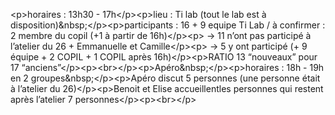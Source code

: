&lt;p&gt;horaires : 13h30 - 17h&lt;&#x2F;p&gt;&lt;p&gt;lieu : Ti lab (tout le lab est à disposition)&amp;nbsp;&lt;&#x2F;p&gt;&lt;p&gt;participants : 16 + 9 equipe Ti Lab &#x2F; à confirmer :  2 membre du copil (+1 à partir de 16h)&lt;&#x2F;p&gt;&lt;p&gt;	→ 11 n’ont pas participé à l’atelier du 26 + Emmanuelle et Camille&lt;&#x2F;p&gt;&lt;p&gt;	→ 5 y ont participé (+ 9 équipe + 2 COPIL + 1 COPIL après 16h)&lt;&#x2F;p&gt;&lt;p&gt;RATIO 13 “nouveaux” pour 17 “anciens”&lt;&#x2F;p&gt;&lt;p&gt;&lt;br&gt;&lt;&#x2F;p&gt;&lt;p&gt;Apéro&amp;nbsp;&lt;&#x2F;p&gt;&lt;p&gt;horaires : 18h - 19h en 2 groupes&amp;nbsp;&lt;&#x2F;p&gt;&lt;p&gt;Apéro discut 5 personnes (une personne était à l’atelier du 26)&lt;&#x2F;p&gt;&lt;p&gt;Benoit et Elise accueillentles personnes qui restent après l’atelier 7 personnes&lt;&#x2F;p&gt;&lt;p&gt;&lt;br&gt;&lt;&#x2F;p&gt;